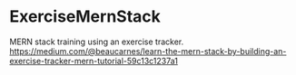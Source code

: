 # ExerciseMernStack
MERN stack training using an exercise tracker.
https://medium.com/@beaucarnes/learn-the-mern-stack-by-building-an-exercise-tracker-mern-tutorial-59c13c1237a1
